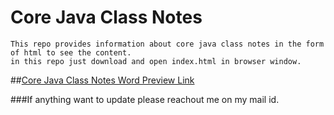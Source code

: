 # Core Java Class Notes

```
This repo provides information about core java class notes in the form of html to see the content.
in this repo just download and open index.html in browser window.

```

##[Core Java Class Notes Word Preview Link](https://docs.google.com/document/d/1ZrWn8Fx8b_I7yEMS3fZkA9bbcPNWhOFY0nYjHuCRMWA/edit?usp=sharing)

###If anything want to update please reachout me on my mail id.
